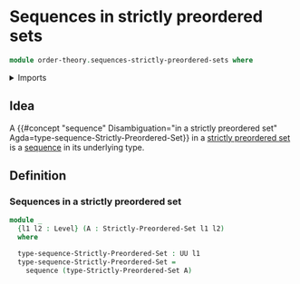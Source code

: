 # Sequences in strictly preordered sets

```agda
module order-theory.sequences-strictly-preordered-sets where
```

<details><summary>Imports</summary>

```agda
open import foundation.sequences
open import foundation.universe-levels

open import order-theory.strictly-preordered-sets
```

</details>

## Idea

A
{{#concept "sequence" Disambiguation="in a strictly preordered set" Agda=type-sequence-Strictly-Preordered-Set}}
in a [strictly preordered set](order-theory.strictly-preordered-sets.md) is a
[sequence](foundation.sequences.md) in its underlying type.

## Definition

### Sequences in a strictly preordered set

```agda
module _
  {l1 l2 : Level} (A : Strictly-Preordered-Set l1 l2)
  where

  type-sequence-Strictly-Preordered-Set : UU l1
  type-sequence-Strictly-Preordered-Set =
    sequence (type-Strictly-Preordered-Set A)
```
